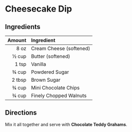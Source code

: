 # Cheesecake Dip

## Ingredients

|    Amount | Ingredient              |
|----------:|:------------------------|
|      8 oz | Cream Cheese (softened) |
|     ½ cup | Butter (softened)       |
|     1 tsp | Vanilla                 |
|     ¾ cup | Powdered Sugar          |
|    2 tbsp | Brown Sugar             |
|     ¾ cup | Mini Chocolate Chips    |
|     ¾ cup | Finely Chopped Walnuts  |

## Directions

Mix it all together and serve with **Chocolate Teddy Grahams**.
